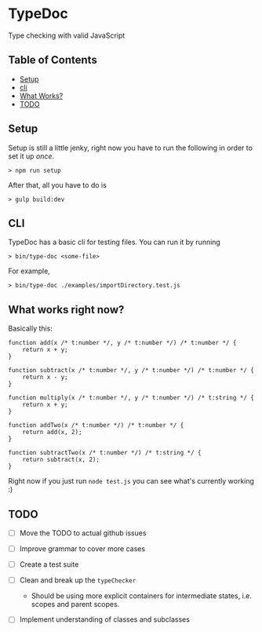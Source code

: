 # TypeDoc

Type checking with valid JavaScript

## Table of Contents
- [Setup](#setup)
- [cli](#cli)
- [What Works?](#what-works-right-now)
- [TODO](#todo)

## Setup
Setup is still a little jenky, right now you have to run the following in order to set it up _once_.

```
> npm run setup
```

After that, all you have to do is

```
> gulp build:dev
```

## CLI
TypeDoc has a basic cli for testing files. You can run it by running
```
> bin/type-doc <some-file>
```

For example,
```
> bin/type-doc ./examples/importDirectory.test.js
```

## What works right now?

Basically this:
```
function add(x /* t:number */, y /* t:number */) /* t:number */ {
    return x + y;
}

function subtract(x /* t:number */, y /* t:number */) /* t:number */ {
    return x - y;
}

function multiply(x /* t:number */, y /* t:number */) /* t:string */ {
    return x + y;
}

function addTwo(x /* t:number */) /* t:number */ {
    return add(x, 2);
}

function subtractTwo(x /* t:number */) /* t:string */ {
    return subtract(x, 2);
}
```

Right now if you just run `node test.js` you can see what's currently working :)

## TODO

- [ ] Move the TODO to actual github issues
- [ ] Improve grammar to cover more cases
- [ ] Create a test suite
- [ ] Clean and break up the `typeChecker`
  - Should be using more explicit containers for intermediate states, i.e. scopes and parent scopes.
- [ ] Implement understanding of classes and subclasses

